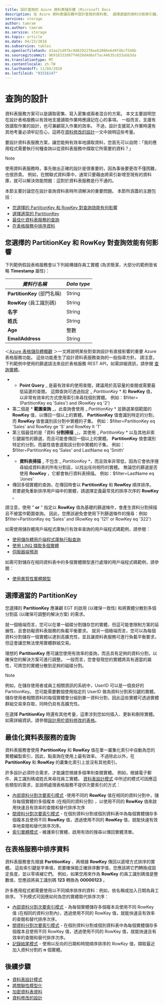 ```yaml
---
title: 設計查詢的 Azure 資料表儲存體 |Microsoft Docs
description: 在 Azure 資料表儲存體中設計查詢的資料表。 選擇適當的資料分割索引鍵、將查詢優化，以及排序資料表服務的資料。
services: storage
author: tamram
ms.author: tamram
ms.service: storage
ms.topic: article
ms.date: 04/23/2018
ms.subservice: tables
ms.openlocfilehash: 43ae21d97bc9d8292270ae62006e649f4bcf540b
ms.sourcegitcommit: 96918333d87f4029d4d6af7ac44635c833abb3da
ms.translationtype: MT
ms.contentlocale: zh-TW
ms.lasthandoff: 11/04/2020
ms.locfileid: "93316147"
---
```

# <a name="design-for-querying"></a>查詢的設計
資料表服務方案可以是讀取密集、寫入密集或兩者混合的方案。 本文主要說明您在設計表格服務以有效地支援讀取作業時應謹記在心的事項。 一般而言，支援有效讀取作業的設計，也可兼顧寫入作業的效率。 不過，設計支援寫入作業時還有其他考量必須牢記在心，這將在[資料修改的設計](table-storage-design-for-modification.md)一文中說明這些考量。

要設計資料表服務方案，讓您能夠有效率地讀取資料，您首先可以自問：「我的應用程式需要執行何種查詢以從資料表服務中擷取它所需要的資料？」  

> [!NOTE]
> 使用資料表服務時，事先做出正確的設計是很重要的，因為事後要更改不僅困難，也很昂貴。 例如，在關聯式資料庫中，通常只要藉由將索引新增至現有的資料庫，就可以解決效能問題：這對於資料表服務是行不通的。  
> 
> 

本節主要討論您在設計查詢資料表時所須解決的重要問題。 本節所涵蓋的主題包括：

* [您選擇的 PartitionKey 和 RowKey 對查詢效能有何影響](#how-your-choice-of-partitionkey-and-rowkey-impacts-query-performance)
* [選擇適當的 PartitionKey](#choosing-an-appropriate-partitionkey)
* [最佳化資料表服務的查詢](#optimizing-queries-for-the-table-service)
* [在表格服務中排序資料](#sorting-data-in-the-table-service)

## <a name="how-your-choice-of-partitionkey-and-rowkey-impacts-query-performance"></a>您選擇的 PartitionKey 和 RowKey 對查詢效能有何影響
下列範例假設表格服務會以下列結構儲存員工實體 (為求簡潔，大部分的範例皆省略 **Timestamp** 屬性)：  

| *資料行名稱* | *Data type* |
| --- | --- |
| **PartitionKey** (部門名稱) |String |
| **RowKey** (員工識別碼)  |String |
| **名字** |String |
| **姓氏** |String |
| **Age** |整數 |
| **EmailAddress** |String |

＜[Azure 表格儲存體概觀](table-storage-overview.md) ＞一文將說明某些對查詢設計有直接影響的重要 Azure 表格服務功能。 這些功能產生了設計資料表服務查詢的一般指導方針。 請注意，下列範例中使用的篩選語法來自於表格服務 REST API，如需詳細資訊，請參閱 [查詢實體](/rest/api/storageservices/Query-Entities)。  

* * **Point Query** _ 是最有效率的使用查閱，建議用於高容量的查閱或需要最低延遲的查閱。 這類查詢可透過指定 _ *PartitionKey* * 和 **RowKey** 值，以非常有效率的方式使用索引來尋找個別實體。 例如：$filter=(PartitionKey eq 'Sales') and (RowKey eq '2')  
* 第二個是 * **範圍查詢** _，此查詢會使用 _ *PartitionKey* * 並篩選某個範圍的 **RowKey** 值，以傳回一個以上的實體。 **PartitionKey** 值會識別特定的分割，而 **RowKey** 值會識別該分割中實體的子集。 例如：$filter=PartitionKey eq 'Sales' and RowKey ge 'S' and RowKey lt 'T'  
* 第三個最佳的是「資料 **分割掃描** _」，其使用 _ *PartitionKey* * 以及其他非索引鍵屬性的篩選，而且可能會傳回一個以上的實體。 **PartitionKey** 值會識別特定的分割，而屬性值會選取該分割中實體的子集。 例如：$filter=PartitionKey eq 'Sales' and LastName eq 'Smith'  
* * **資料表掃描** _ 不包含 _ *PartitionKey* *，而且效率非常低，因為它會依序搜尋組成資料表的所有分割區，以找出任何相符的實體。 無論您的篩選是否使用 **RowKey** ，它都會執行資料表掃描。 例如：$filter=LastName eq 'Jones'  
* 傳回多個實體的查詢，在傳回時會以 **PartitionKey** 和 **RowKey** 順序排序。 若要避免重新排序用戶端中的實體，請選擇定義最常見的排序次序的 **RowKey** 。  

請注意，使用 " **or** " 指定以 **RowKey** 值為基礎的篩選條件，會產生資料分割掃描且不被當作範圍查詢。 因此，您應該避免會使用下列篩選條件的搜尋：例如 $filter=PartitionKey eq 'Sales' and (RowKey eq '121' or RowKey eq '322')  

如需使用儲存體用戶端程式庫執行有效率查詢的用戶端程式碼範例，請參閱：  

* [使用儲存體用戶端程式庫執行點查詢](table-storage-design-patterns.md#executing-a-point-query-using-the-storage-client-library)
* [使用 LINQ 擷取多個實體](table-storage-design-patterns.md#retrieving-multiple-entities-using-linq)
* [伺服器端預測](table-storage-design-patterns.md#server-side-projection)  

如需可對儲存在相同資料表中的多個實體類型進行處理的用戶端程式碼範例，請參閱：  

* [使用異質性實體類型](table-storage-design-patterns.md#working-with-heterogeneous-entity-types)  

## <a name="choosing-an-appropriate-partitionkey"></a>選擇適當的 PartitionKey
您選擇的 **PartitionKey** 應兼顧 EGT 的啟用 (以確保一致性) 和將實體分散到多個分割區 (以確保可調整的解決方案) 的需求。  

就一個極端而言，您可以在單一磁碟分割儲存您的實體，但這可能會限制方案的延展性，且會妨礙資料表服務的負載平衡要求。 就另一個極端而言，您可以為每個資料分割儲存一個實體以達到高擴充性，並且讓資料表服務可進行負載平衡要求，但這會讓您無法使用實體群組交易。  

理想的 **PartitionKey** 應可讓您使用有效率的查詢，而且具有足夠的資料分割，以確保您的解決方案可進行調整。 一般而言，您會發現您的實體將具有適當的屬性，可將您的實體分散到足夠的磁碟分割。

> [!NOTE]
> 例如，在儲存使用者或員工相關資訊的系統中，UserID 可以是一個良好的 PartitionKey。 您可能需要數個使用指定的 UserID 做為資料分割索引鍵的實體。 儲存使用者相關資料的每個實體會分組到單一資料分割，因此這些實體可透過實體群組交易來存取，同時仍具有高擴充性。
> 
> 

在選擇 **PartitionKey** 時還有其他考量，這牽涉到您如何插入、更新和刪除實體。 如需詳細資訊，請參閱[設計用於資料修改的表格](table-storage-design-for-modification.md)。  

## <a name="optimizing-queries-for-the-table-service"></a>最佳化資料表服務的查詢
資料表服務會使用 **PartitionKey** 和 **RowKey** 值在單一叢集化索引中自動為您的實體編製索引，因此，點查詢在使用上最有效率。 不過除此以外，在 **PartitionKey** 和 **RowKey** 的叢集化索引上並沒有其他索引。

許多設計必須符合需求，才能讓您根據多個準則查閱實體。 例如，根據電子郵件、員工識別碼或姓氏來尋找員工實體。 [資料表設計模式](table-storage-design-patterns.md) 中所述的模式可因應這些類型的需求，並說明處理表格服務不提供次要索引的方式：  

* [內部資料分割次要索引模式](table-storage-design-patterns.md#intra-partition-secondary-index-pattern) -使用不同的 **RowKey** 值在相同的資料分割中，儲存每個實體的多個複本 (在相同的資料分割) ，以使用不同的 **RowKey** 值來啟用快速且有效率的查閱和替代排序次序  
* [間資料分割次要索引模式](table-storage-design-patterns.md#inter-partition-secondary-index-pattern) - 在個別資料分割或個別資料表中為每個實體儲存多個複本且使用不同 **RowKey** 值，透過使用不同的 **RowKey** 值，就能快速有效率地查閱和替代排序次序。  
* [索引實體模式](table-storage-design-patterns.md#index-entities-pattern) - 維護索引實體，啟用有效的搜尋以傳回實體清單。  

## <a name="sorting-data-in-the-table-service"></a>在表格服務中排序資料
資料表服務會先根據 **PartitionKey** 、再根據 **RowKey** 傳回以遞增方式排序的實體。 這些索引鍵是字串值，若要確保能正確排序數字值，您應該將它們轉換成固定長度，並以零填補它們。 例如，如果您用來作為 **RowKey** 的員工識別碼值是整數值，您應該將員工識別碼 **123** 轉換為 **00000123** 。  

許多應用程式都需要使用以不同順序排序的資料：例如，依名稱或加入日期為員工排序。 下列模式可因應如何為您的實體取代排序次序：  

* [內部資料分割次要索引模式](table-storage-design-patterns.md#intra-partition-secondary-index-pattern) - 為每個實體儲存多個複本且使用不同 RowKey 值 (在相同的資料分割內)，透過使用不同的 RowKey 值，就能快速且有效率的查閱和替代排序次序。  
* [間資料分割次要索引模式](table-storage-design-patterns.md#inter-partition-secondary-index-pattern) - 在個別資料分割或個別資料表中為每個實體儲存多個複本且使用不同 RowKey 值，透過使用不同的 RowKey 值，就能快速且有效率的查閱和替代排序次序。
* [記錄結尾模式](table-storage-design-patterns.md#log-tail-pattern) - 使用以反向的日期和時間順序排序的 *RowKey* 值，擷取最近加入資料分割的 **n** 個實體。  

## <a name="next-steps"></a>後續步驟

- [資料表設計模式](table-storage-design-patterns.md)
- [將關聯性模型化](table-storage-design-modeling.md)
- [加密資料表資料](table-storage-design-encrypt-data.md)
- [資料修改的設計](table-storage-design-for-modification.md)
